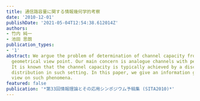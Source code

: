 ```yaml
---
title: 通信路容量に関する情報幾何学的考察
date: '2010-12-01'
publishDate: '2021-05-04T12:54:38.612014Z'
authors:
- 竹内 純一
- 池田 思朗
publication_types:
- '1'
abstract: We argue the problem of determination of channel capacity from an information
  geometrical view point. Our main concern is analogue channels with peak power constraint.
  It is known that the channel capacity is typically achieved by a discrete input
  distribution in such setting. In this paper, we give an information geometrical
  view on such phenomena.
featured: false
publication: '*第33回情報理論とその応用シンポジウム予稿集 (SITA2010)*'
---
```

